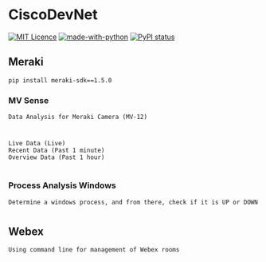 # CiscoDevNet

[![MIT Licence](https://badges.frapsoft.com/os/mit/mit.png?v=103)](https://opensource.org/licenses/mit-license.php)
[![made-with-python](https://img.shields.io/badge/Made%20with-Python-1f425f.svg)](https://www.python.org/)
[![PyPI status](https://img.shields.io/pypi/status/ansicolortags.svg)](https://pypi.python.org/pypi/ansicolortags/)

## Meraki

    pip install meraki-sdk==1.5.0

### MV Sense

    Data Analysis for Meraki Camera (MV-12)
#
    Live Data (Live)
    Recent Data (Past 1 minute)
    Overview Data (Past 1 hour)
#
### Process Analysis Windows

    Determine a windows process, and from there, check if it is UP or DOWN
#
## Webex

    Using command line for management of Webex rooms

